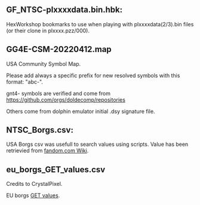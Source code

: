 ## GF_NTSC-plxxxxdata.bin.hbk:
HexWorkshop bookmarks to use when playing with plxxxxdata(2/3).bin files (or their clone in plxxxx.pzz/000).
## GG4E-CSM-20220412.map
USA Community Symbol Map.

Please add always a specific prefix for new resolved symbols with this format: "abc-".

gnt4- symbols are verified and come from https://github.com/orgs/doldecomp/repositories

Others come from dolphin emulator initial .dsy signature file.
## NTSC_Borgs.csv:
USA Borgs csv was usefull to search values using scripts. Value has been retrievied from [fandom.com Wiki](https://gotchaforce.fandom.com/wiki/Gotcha_Force_Wiki).

## eu_borgs_GET_values.csv
Credits to CrystalPixel.

EU borgs [GET values](https://re.wiki.virtualworld.fr/index.php?title=Implementations#Borgs_GET_system).
